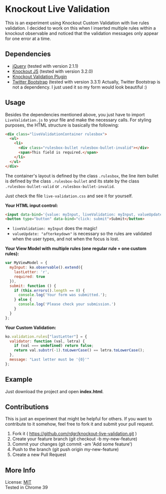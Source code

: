 Knockout Live Validation
========================

This is an experiment using Knockout Custom Validation with live rules validation. I decided to work on this when I inserted multiple rules within a knockout observable and noticed that the validation messages only appear for one error at a time.

## Dependencies

- [jQuery](http://jquery.com) (tested with version 2.1.1)
- [Knockout JS](http://knockoutjs.com) (tested with version 3.2.0)
- [Knockout Validation Plugin](https://github.com/Knockout-Contrib/Knockout-Validation)
- [Twitter Bootstrap](http://getbootstrap.com) (tested with version 3.3.1) Actually, Twitter Bootstrap is not a dependency. I just used it so my form would look beautiful :)

## Usage

Besides the dependencies mentioned above, you just have to import `LiveValidation.js` to your file and make the necessary calls. For styling purposes, the HTML structure is basically the following:

```html
<div class="liveValidationContainer rulesbox">
  <ul>
    <li>
      <div class="rulesbox-bullet rulesbox-bullet-invalid"></div>
      <span>This field is required.</span>
    </li>
  </ul>
</div>
```
The container's layout is defined by the class `.rulesbox`, the line item bullet is defined by the class `.rulesbox-bullet` and its state by the class `.rulesbox-bullet-valid` or `.rulesbox-bullet-invalid`.

Just check the file `live-validation.css` and see it for yourself.

**Your HTML input control:**

```html
<input data-bind='{value: myInput, liveValidation: myInput, valueUpdate: "afterkeydown"}' />
<button type="button" data-bind="click: submit">Submit</button>
```
  - `liveValidation: myInput` does the magic!  
  - `valueUpdate: "afterkeydown"` is necessary so the rules are validated when the user types, and not when the focus is lost.

**Your View Model with multiple rules (one regular rule + one custom rules):**

```javascript
var MyViewModel = {
  myInput: ko.observable().extend({
    lastLetter: 'r',
    required: true
  }),
  submit: function () {
    if (this.errors().length == 0) {
      console.log('Your form was submitted.');
    } else {
      console.log('Please check your submission.')
    }
  }
};
```

**Your Custom Validation:**

```javascript
ko.validation.rules["lastLetter"] = {
  validator: function (val, letra) {
    if (val === undefined) return false;
    return val.substr(-1).toLowerCase() == letra.toLowerCase();
  },
  message: "Last letter must be '{0}'"
};
```

## Example

Just download the project and open **index.html**.

## Contributions

This is just an experiment that might be helpful for others. If you want to contribute to it somehow, feel free to fork it and submit your pull request.

1. Fork it ( https://github.com/rdgr/knockout-live-validation.git )
2. Create your feature branch (git checkout -b my-new-feature)
3. Commit your changes (git commit -am 'Add some feature')
4. Push to the branch (git push origin my-new-feature)
5. Create a new Pull Request

## More Info

License: [MIT](http://choosealicense.com/licenses/mit)  
Tested in Chrome 39
